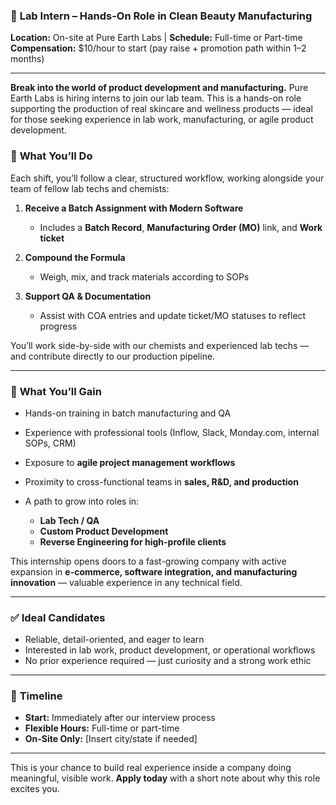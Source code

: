 
### 🌿 **Lab Intern – Hands-On Role in Clean Beauty Manufacturing**

**Location:** On-site at Pure Earth Labs | **Schedule:** Full-time or Part-time
**Compensation:** \$10/hour to start (pay raise + promotion path within 1–2 months)

---

**Break into the world of product development and manufacturing.**
Pure Earth Labs is hiring interns to join our lab team. This is a hands-on role supporting the production of real skincare and wellness products — ideal for those seeking experience in lab work, manufacturing, or agile product development.

### 🧪 **What You’ll Do**

Each shift, you’ll follow a clear, structured workflow, working alongside your team of fellow lab techs and chemists:

1. **Receive a Batch Assignment with Modern Software**

   * Includes a **Batch Record**, **Manufacturing Order (MO)** link, and **Work ticket**
2. **Compound the Formula**

   * Weigh, mix, and track materials according to SOPs
3. **Support QA & Documentation**

   * Assist with COA entries and update ticket/MO statuses to reflect progress

You’ll work side-by-side with our chemists and experienced lab techs — and contribute directly to our production pipeline.

---

### 🚀 **What You’ll Gain**

* Hands-on training in batch manufacturing and QA
* Experience with professional tools (Inflow, Slack, Monday.com, internal SOPs, CRM)
* Exposure to **agile project management workflows**
* Proximity to cross-functional teams in **sales, R\&D, and production**
* A path to grow into roles in:

  * **Lab Tech / QA**
  * **Custom Product Development**
  * **Reverse Engineering for high-profile clients**

This internship opens doors to a fast-growing company with active expansion in **e-commerce, software integration, and manufacturing innovation** — valuable experience in any technical field.

---

### ✅ **Ideal Candidates**

* Reliable, detail-oriented, and eager to learn
* Interested in lab work, product development, or operational workflows
* No prior experience required — just curiosity and a strong work ethic

---

### 📅 **Timeline**

* **Start:** Immediately after our interview process 
* **Flexible Hours:** Full-time or part-time
* **On-Site Only:** \[Insert city/state if needed]

---

This is your chance to build real experience inside a company doing meaningful, visible work.
**Apply today** with a short note about why this role excites you.

